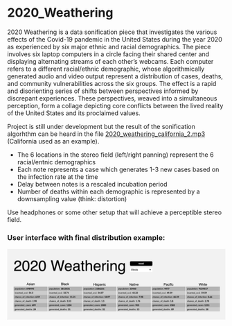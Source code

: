 # 2020_Weathering

2020 Weathering is a data sonification piece that investigates the various effects of the Covid-19 pandemic in the United States during the year 2020 as experienced by six major ethnic and racial demographics. The piece involves six laptop computers in a circle facing their shared center and displaying alternating streams of each other’s webcams. Each computer refers to a different racial/ethnic demographic, whose algorithmically generated audio and video output represent a distribution of cases, deaths, and community vulnerabilities across the six groups. The effect is a rapid and disorienting series of shifts between perspectives informed by discrepant experiences. These perspectives, weaved into a simultaneous perception, form a collage depicting core conflicts between the lived reality of the United States and its proclaimed values.

Project is still under development but the result of the sonification algorhthm can be heard in the file [2020_weathering_california_2.mp3](https://github.com/IIVIIIII/2020_Weathering/raw/main/2020_weathering_california_2.mp3) (California used as an example).

- The 6 locations in the stereo field (left/right panning) represent the 6 racial/entnic demographics
- Each note represents a case which generates 1-3 new cases based on the infection rate at the time
- Delay between notes is a rescaled incubation period
- Number of deaths within each demographic is represented by a downsampling value (think: distortion)

Use headphones or some other setup that will achieve a perceptible stereo field.

### User interface with final distribution example:
![alt text](https://github.com/IIVIIIII/2020_Weathering/blob/main/resources/images/ui.jpg?raw=true)
